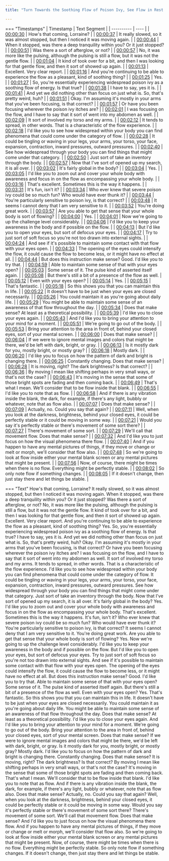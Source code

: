 ```yaml
---
title: "Turn Towards the Soothing Flow of Poison Ivy, See Flow in Rest ~ Shinzen Young Interactive - 3 of 4"

---
```

=== "Timestamps"
    | Timestamp | Text Segment |
    | ---------- | ----  |
    | [00:00:30](https://www.youtube.com/watch?v=Xb8yiNwFBtA&t=30) |  How's that coming, Lorraine? |
    | [00:00:37](https://www.youtube.com/watch?v=Xb8yiNwFBtA&t=37) |  It really slowed, so it was almost stopped, but then I noticed it was moving again. |
    | [00:00:44](https://www.youtube.com/watch?v=Xb8yiNwFBtA&t=44) |  When it stopped, was there a deep tranquility within you? Or it just stopped? |
    | [00:00:51](https://www.youtube.com/watch?v=Xb8yiNwFBtA&t=51) |  Was there a sort of afterglow, or not? |
    | [00:00:57](https://www.youtube.com/watch?v=Xb8yiNwFBtA&t=57) |  No, it was more like the pulsing, although the pulsing is still a flow, but it was not the gentle flow. |
    | [00:01:04](https://www.youtube.com/watch?v=Xb8yiNwFBtA&t=64) |  It kind of took over for a bit, and then I was looking for that gentle flow, and then it sort of showed up again. |
    | [00:01:13](https://www.youtube.com/watch?v=Xb8yiNwFBtA&t=73) |  Excellent. Very clear report. |
    | [00:01:16](https://www.youtube.com/watch?v=Xb8yiNwFBtA&t=76) |  And you're continuing to be able to experience the flow as a pleasant, kind of soothing thing? |
    | [00:01:25](https://www.youtube.com/watch?v=Xb8yiNwFBtA&t=85) |  Yes. |
    | [00:01:27](https://www.youtube.com/watch?v=Xb8yiNwFBtA&t=87) |  So, you're essentially experiencing widespread poison ivy as a soothing flow of energy. Is that true? |
    | [00:01:38](https://www.youtube.com/watch?v=Xb8yiNwFBtA&t=98) |  I have to say, yes it is. |
    | [00:01:41](https://www.youtube.com/watch?v=Xb8yiNwFBtA&t=101) |  And yet we did nothing other than focus on just what is. So, that's pretty weird, huh? |
    | [00:01:51](https://www.youtube.com/watch?v=Xb8yiNwFBtA&t=111) |  Okay. I'm assuming it's mostly in your arms that you've been focusing, is that correct? |
    | [00:01:57](https://www.youtube.com/watch?v=Xb8yiNwFBtA&t=117) |  Or have you been focusing wherever the poison ivy itches are? |
    | [00:02:01](https://www.youtube.com/watch?v=Xb8yiNwFBtA&t=121) |  I was focusing on the flow, and I have to say that it sort of went into my abdomen as well. |
    | [00:02:09](https://www.youtube.com/watch?v=Xb8yiNwFBtA&t=129) |  It sort of involved my torso and my arms. |
    | [00:02:12](https://www.youtube.com/watch?v=Xb8yiNwFBtA&t=132) |  It tends to spread, in other words. That is a characteristic of the flow experience. |
    | [00:02:18](https://www.youtube.com/watch?v=Xb8yiNwFBtA&t=138) |  I'd like you to see how widespread within your body you can find phenomena that could come under the category of flow. |
    | [00:02:28](https://www.youtube.com/watch?v=Xb8yiNwFBtA&t=148) |  It could be tingling or waving in your legs, your arms, your torso, your face, expansion, contraction, inward pressures, outward pressures. |
    | [00:02:40](https://www.youtube.com/watch?v=Xb8yiNwFBtA&t=160) |  See how widespread through your body you can find things that might come under that category. |
    | [00:02:50](https://www.youtube.com/watch?v=Xb8yiNwFBtA&t=170) |  Just sort of take an inventory through the body. |
    | [00:02:57](https://www.youtube.com/watch?v=Xb8yiNwFBtA&t=177) |  Now that I've sort of opened up my search, it is all over. |
    | [00:03:02](https://www.youtube.com/watch?v=Xb8yiNwFBtA&t=182) |  It's fairly global in the body? |
    | [00:03:04](https://www.youtube.com/watch?v=Xb8yiNwFBtA&t=184) |  Yes. |
    | [00:03:05](https://www.youtube.com/watch?v=Xb8yiNwFBtA&t=185) |  I'd like you to zoom out and cover your whole body with awareness and focus in on the flow as encompassing your whole body. |
    | [00:03:16](https://www.youtube.com/watch?v=Xb8yiNwFBtA&t=196) |  That's excellent. Sometimes this is the way it happens. |
    | [00:03:31](https://www.youtube.com/watch?v=Xb8yiNwFBtA&t=211) |  It's fun, isn't it? |
    | [00:03:34](https://www.youtube.com/watch?v=Xb8yiNwFBtA&t=214) |  Who ever knew that severe poison ivy could be so much fun? Who would have ever thunk it? |
    | [00:03:44](https://www.youtube.com/watch?v=Xb8yiNwFBtA&t=224) |  You're particularly sensitive to poison ivy, is that correct? |
    | [00:03:48](https://www.youtube.com/watch?v=Xb8yiNwFBtA&t=228) |  It seems I cannot deny that I am very sensitive to it. |
    | [00:03:52](https://www.youtube.com/watch?v=Xb8yiNwFBtA&t=232) |  You're doing great work. |
    | [00:03:57](https://www.youtube.com/watch?v=Xb8yiNwFBtA&t=237) |  Are you able to get that sense that your whole body is sort of flowing? |
    | [00:04:00](https://www.youtube.com/watch?v=Xb8yiNwFBtA&t=240) |  Yes. |
    | [00:04:01](https://www.youtube.com/watch?v=Xb8yiNwFBtA&t=241) |  Now we're going to up the challenge level considerably. |
    | [00:04:06](https://www.youtube.com/watch?v=Xb8yiNwFBtA&t=246) |  I'd like you to keep your awareness in the body and if possible on the flow. |
    | [00:04:13](https://www.youtube.com/watch?v=Xb8yiNwFBtA&t=253) |  But I'd like you to open your eyes, but sort of defocus your eyes. |
    | [00:04:17](https://www.youtube.com/watch?v=Xb8yiNwFBtA&t=257) |  Try to just sort of soft focus so you're not too drawn into external sights. |
    | [00:04:24](https://www.youtube.com/watch?v=Xb8yiNwFBtA&t=264) |  And see if it's possible to maintain some contact with that flow with your eyes open. |
    | [00:04:33](https://www.youtube.com/watch?v=Xb8yiNwFBtA&t=273) |  The opening of the eyes could intensify the flow, it could cause the flow to become less, or it might have no effect at all. |
    | [00:04:44](https://www.youtube.com/watch?v=Xb8yiNwFBtA&t=284) |  But does this instruction make sense? Good. I'd like you to try that. |
    | [00:04:59](https://www.youtube.com/watch?v=Xb8yiNwFBtA&t=299) |  Able to maintain some sense of that with your eyes open? |
    | [00:05:03](https://www.youtube.com/watch?v=Xb8yiNwFBtA&t=303) |  Some sense of it. The pulse kind of asserted itself again. |
    | [00:05:08](https://www.youtube.com/watch?v=Xb8yiNwFBtA&t=308) |  But there's still a bit of a presence of the flow as well. |
    | [00:05:12](https://www.youtube.com/watch?v=Xb8yiNwFBtA&t=312) |  Even with your eyes open? |
    | [00:05:14](https://www.youtube.com/watch?v=Xb8yiNwFBtA&t=314) |  Yes. |
    | [00:05:15](https://www.youtube.com/watch?v=Xb8yiNwFBtA&t=315) |  That's fantastic. |
    | [00:05:18](https://www.youtube.com/watch?v=Xb8yiNwFBtA&t=318) |  So this shows you that you can maintain this in life. |
    | [00:05:22](https://www.youtube.com/watch?v=Xb8yiNwFBtA&t=322) |  It doesn't have to be just when your eyes are closed necessarily. |
    | [00:05:26](https://www.youtube.com/watch?v=Xb8yiNwFBtA&t=326) |  You could maintain it as you're going about daily life. |
    | [00:05:29](https://www.youtube.com/watch?v=Xb8yiNwFBtA&t=329) |  You might be able to maintain some sense of an awareness of that flow throughout the day. |
    | [00:05:34](https://www.youtube.com/watch?v=Xb8yiNwFBtA&t=334) |  Does that make sense? At least as a theoretical possibility. |
    | [00:05:39](https://www.youtube.com/watch?v=Xb8yiNwFBtA&t=339) |  I'd like you to close your eyes again. |
    | [00:05:43](https://www.youtube.com/watch?v=Xb8yiNwFBtA&t=343) |  And I'd like you to bring your attention to your mind for a moment. |
    | [00:05:51](https://www.youtube.com/watch?v=Xb8yiNwFBtA&t=351) |  We're going to go out of the body. |
    | [00:05:53](https://www.youtube.com/watch?v=Xb8yiNwFBtA&t=353) |  Bring your attention to the area in front of, behind your closed eyes, sort of your mental screen. |
    | [00:06:00](https://www.youtube.com/watch?v=Xb8yiNwFBtA&t=360) |  Does that make sense? |
    | [00:06:04](https://www.youtube.com/watch?v=Xb8yiNwFBtA&t=364) |  If we were to ignore mental images and colors that might be there, we'd be left with dark, bright, or gray. |
    | [00:06:13](https://www.youtube.com/watch?v=Xb8yiNwFBtA&t=373) |  Is it mostly dark for you, mostly bright, or mostly gray? |
    | [00:06:18](https://www.youtube.com/watch?v=Xb8yiNwFBtA&t=378) |  Mostly dark. |
    | [00:06:20](https://www.youtube.com/watch?v=Xb8yiNwFBtA&t=380) |  I'd like you to focus on how the pattern of dark and bright is changing there. |
    | [00:06:25](https://www.youtube.com/watch?v=Xb8yiNwFBtA&t=385) |  Constantly changing. Does that make sense? |
    | [00:06:28](https://www.youtube.com/watch?v=Xb8yiNwFBtA&t=388) |  It is moving, right? The dark brightness? Is that correct? |
    | [00:06:36](https://www.youtube.com/watch?v=Xb8yiNwFBtA&t=396) |  By moving I mean like shifting perhaps in very small ways, or that's not the case? |
    | [00:06:43](https://www.youtube.com/watch?v=Xb8yiNwFBtA&t=403) |  It's moving in the sense that some of those bright spots are fading and then coming back. |
    | [00:06:49](https://www.youtube.com/watch?v=Xb8yiNwFBtA&t=409) |  That's what I mean. We'll consider that to be flow inside that blank. |
    | [00:06:55](https://www.youtube.com/watch?v=Xb8yiNwFBtA&t=415) |  I'd like you to note that as flow. |
    | [00:06:58](https://www.youtube.com/watch?v=Xb8yiNwFBtA&t=418) |  And if there is any vibration inside the blank, the dark, for example, if there's any light, bubbly or whatever, note that as flow also. |
    | [00:07:07](https://www.youtube.com/watch?v=Xb8yiNwFBtA&t=427) |  Does that make sense? |
    | [00:07:09](https://www.youtube.com/watch?v=Xb8yiNwFBtA&t=429) |  Actually, no. Could you say that again? |
    | [00:07:11](https://www.youtube.com/watch?v=Xb8yiNwFBtA&t=431) |  Well, when you look at the darkness, brightness, behind your closed eyes, it could be perfectly stable or it could be moving in some way. |
    | [00:07:21](https://www.youtube.com/watch?v=Xb8yiNwFBtA&t=441) |  Would you say it's perfectly stable or there's movement of some sort there? |
    | [00:07:27](https://www.youtube.com/watch?v=Xb8yiNwFBtA&t=447) |  There's movement of some sort. |
    | [00:07:29](https://www.youtube.com/watch?v=Xb8yiNwFBtA&t=449) |  We'll call that movement flow. Does that make sense? |
    | [00:07:32](https://www.youtube.com/watch?v=Xb8yiNwFBtA&t=452) |  And I'd like you to just focus on how the visual phenomena there flow. |
    | [00:07:40](https://www.youtube.com/watch?v=Xb8yiNwFBtA&t=460) |  And if you happen to have any mental pictures of things, if they move or change or melt or morph, we'll consider that flow also. |
    | [00:07:48](https://www.youtube.com/watch?v=Xb8yiNwFBtA&t=468) |  So we're going to look at flow inside either your mental blank screen or any mental pictures that might be present. |
    | [00:07:56](https://www.youtube.com/watch?v=Xb8yiNwFBtA&t=476) |  Now, of course, there might be times when there is no flow. Everything might be perfectly stable. |
    | [00:08:02](https://www.youtube.com/watch?v=Xb8yiNwFBtA&t=482) |  So only note flow if something changes. |
    | [00:08:05](https://www.youtube.com/watch?v=Xb8yiNwFBtA&t=485) |  If it doesn't change, then just stay there and let things be stable. |

=== "Text"
     How's that coming, Lorraine? It really slowed, so it was almost stopped, but then I noticed it was moving again. When it stopped, was there a deep tranquility within you? Or it just stopped? Was there a sort of afterglow, or not? No, it was more like the pulsing, although the pulsing is still a flow, but it was not the gentle flow. It kind of took over for a bit, and then I was looking for that gentle flow, and then it sort of showed up again. Excellent. Very clear report. And you're continuing to be able to experience the flow as a pleasant, kind of soothing thing? Yes. So, you're essentially experiencing widespread poison ivy as a soothing flow of energy. Is that true? I have to say, yes it is. And yet we did nothing other than focus on just what is. So, that's pretty weird, huh? Okay. I'm assuming it's mostly in your arms that you've been focusing, is that correct? Or have you been focusing wherever the poison ivy itches are? I was focusing on the flow, and I have to say that it sort of went into my abdomen as well. It sort of involved my torso and my arms. It tends to spread, in other words. That is a characteristic of the flow experience. I'd like you to see how widespread within your body you can find phenomena that could come under the category of flow. It could be tingling or waving in your legs, your arms, your torso, your face, expansion, contraction, inward pressures, outward pressures. See how widespread through your body you can find things that might come under that category. Just sort of take an inventory through the body. Now that I've sort of opened up my search, it is all over. It's fairly global in the body? Yes. I'd like you to zoom out and cover your whole body with awareness and focus in on the flow as encompassing your whole body. That's excellent. Sometimes this is the way it happens. It's fun, isn't it? Who ever knew that severe poison ivy could be so much fun? Who would have ever thunk it? You're particularly sensitive to poison ivy, is that correct? It seems I cannot deny that I am very sensitive to it. You're doing great work. Are you able to get that sense that your whole body is sort of flowing? Yes. Now we're going to up the challenge level considerably. I'd like you to keep your awareness in the body and if possible on the flow. But I'd like you to open your eyes, but sort of defocus your eyes. Try to just sort of soft focus so you're not too drawn into external sights. And see if it's possible to maintain some contact with that flow with your eyes open. The opening of the eyes could intensify the flow, it could cause the flow to become less, or it might have no effect at all. But does this instruction make sense? Good. I'd like you to try that. Able to maintain some sense of that with your eyes open? Some sense of it. The pulse kind of asserted itself again. But there's still a bit of a presence of the flow as well. Even with your eyes open? Yes. That's fantastic. So this shows you that you can maintain this in life. It doesn't have to be just when your eyes are closed necessarily. You could maintain it as you're going about daily life. You might be able to maintain some sense of an awareness of that flow throughout the day. Does that make sense? At least as a theoretical possibility. I'd like you to close your eyes again. And I'd like you to bring your attention to your mind for a moment. We're going to go out of the body. Bring your attention to the area in front of, behind your closed eyes, sort of your mental screen. Does that make sense? If we were to ignore mental images and colors that might be there, we'd be left with dark, bright, or gray. Is it mostly dark for you, mostly bright, or mostly gray? Mostly dark. I'd like you to focus on how the pattern of dark and bright is changing there. Constantly changing. Does that make sense? It is moving, right? The dark brightness? Is that correct? By moving I mean like shifting perhaps in very small ways, or that's not the case? It's moving in the sense that some of those bright spots are fading and then coming back. That's what I mean. We'll consider that to be flow inside that blank. I'd like you to note that as flow. And if there is any vibration inside the blank, the dark, for example, if there's any light, bubbly or whatever, note that as flow also. Does that make sense? Actually, no. Could you say that again? Well, when you look at the darkness, brightness, behind your closed eyes, it could be perfectly stable or it could be moving in some way. Would you say it's perfectly stable or there's movement of some sort there? There's movement of some sort. We'll call that movement flow. Does that make sense? And I'd like you to just focus on how the visual phenomena there flow. And if you happen to have any mental pictures of things, if they move or change or melt or morph, we'll consider that flow also. So we're going to look at flow inside either your mental blank screen or any mental pictures that might be present. Now, of course, there might be times when there is no flow. Everything might be perfectly stable. So only note flow if something changes. If it doesn't change, then just stay there and let things be stable.